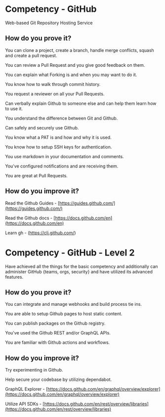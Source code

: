 # Competency - GitHub

Web-based Git Repository Hosting Service

## How do you prove it?

You can clone a project, create a branch, handle merge conflicts, squash and create a pull request.

You can review a Pull Request and you give good feedback on them.

You can explain what Forking is and when you may want to do it.

You know how to walk through commit history.

You request a reviewer on all your Pull Requests.

Can verbally explain Github to someone else and can help them learn how to use it.

You understand the difference between Git and Github.

Can safely and securely use Github.

You know what a PAT is and how and why it is used.

You know how to setup SSH keys for authentication.

You use markdown in your documentation and comments.

You've configured notifications and are receiving them.

You are great at Pull Requests.

## How do you improve it?

Read the Github Guides - [https://guides.github.com/](https://guides.github.com/)

Read the Github docs - [https://docs.github.com/en](https://docs.github.com/en)

Learn gh - (https://cli.github.com/)
# Competency - GitHub - Level 2

Have achieved all the things for the basic competency and additionally can administer GitHub {teams, orgs, security} and have utilized its advanced features.

## How do you prove it?

You can integrate and manage webhooks and build process tie ins.

You are able to setup Github pages to host static content.

You can publish packages on the Github registry.

You've used the Github REST and/or GraphQL APIs.

You are familiar with Github actions and workflows.

## How do you improve it?

Try experimenting in Github.

Help secure your codebase by utilizing dependabot.

GraphQL Explorer - [https://docs.github.com/en/graphql/overview/explorer](https://docs.github.com/en/graphql/overview/explorer)

Utilize API SDKs - [https://docs.github.com/en/rest/overview/libraries](https://docs.github.com/en/rest/overview/libraries)